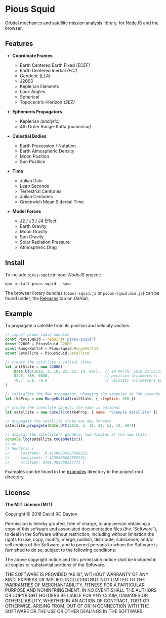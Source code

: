 # Pious Squid

Orbital mechanics and satellite mission analysis library, for NodeJS and the
browser.

## Features

+ **Coordinate Frames**
    - Earth Centered Earth Fixed *(ECEF)*
    - Earth Centered Inertial *(ECI)*
    - Geodetic *(LLA)*
    - J2000
    - Keplerian Elements
    - Look Angles
    - Spherical
    - Topocentric-Horizon *(SEZ)*

+ **Ephemeris Propagators**
    - Keplerian *(analytic)*
    - 4th Order Runge-Kutta *(numerical)*

+ **Celestial Bodies**
    - Earth Precession / Nutation
    - Earth Atmospheric Density
    - Moon Position
    - Sun Position

+ **Time**
    - Julian Date
    - Leap Seconds
    - Terrestrial Centuries
    - Julian Centuries
    - Greenwich Mean Sidereal Time

+ **Model Forces**
    - J2 / J3 / J4 Effect
    - Earth Gravity
    - Moon Gravity
    - Sun Gravity
    - Solar Radiation Pressure
    - Atmospheric Drag

## Install

To include `pious-squid` in your *NodeJS* project:

    npm install pious-squid --save

The browser library bundles (`pious-squid.js` or `pious-squid.min.js`) can be
found under, the 
[Releases](https://github.com/david-rc-dayton/pious-squid/releases)
tab on *GitHub*.

## Example

To propagate a satellite from its position and velocity vectors:

```javascript
// import pious-squid modules
const PiousSquid = require('pious-squid')
const J2000 = PiousSquid.J2000
const RungeKutta4 = PiousSquid.RungeKutta4
const Satellite = PiousSquid.Satellite

// create the satellite's initial state
let initState = new J2000(
    Date.UTC(2010, 2, 10, 22, 53, 14, 697),  // 10 March, 2010 22:53:14.697 UTC
    8228, 389, 6888,                         // position (kilometers)
    -0.7, 6.6, -0.6                          // velocity (kilometers per second)
)

// initialize the RK4 propagator, changing the stepsize to 300 seconds
let rk4Prop = new RungeKutta4(initState, { stepSize: 300 })

// create the satellite object; the name is optional
let satellite = new Satellite(rk4Prop, { name: "Example Satellite" })

// propagate the satellite state one day forward
satellite.propagate(Date.UTC(2010, 2, 11, 22, 53, 14, 697))

// display the satellite's geodetic coordinates at the new state
console.log(satellite.toGeodetic())
// =>
// Geodetic {
//     latitude: -0.41506232623548256,
//     longitude: 1.4829388482855728,
//     altitude: 9781.485856227775 }
```

Examples can be found in the 
[examples](https://github.com/david-rc-dayton/pious-squid/tree/master/examples)
directory in the project root directory.

## License

**The MIT License (MIT)**

Copyright © 2018 David RC Dayton

Permission is hereby granted, free of charge, to any person obtaining a copy of
this software and associated documentation files (the “Software”), to deal in
the Software without restriction, including without limitation the rights to
use, copy, modify, merge, publish, distribute, sublicense, and/or sell copies
of the Software, and to permit persons to whom the Software is furnished to do
so, subject to the following conditions:

The above copyright notice and this permission notice shall be included in all
copies or substantial portions of the Software.

THE SOFTWARE IS PROVIDED “AS IS”, WITHOUT WARRANTY OF ANY KIND, EXPRESS OR
IMPLIED, INCLUDING BUT NOT LIMITED TO THE WARRANTIES OF MERCHANTABILITY,
FITNESS FOR A PARTICULAR PURPOSE AND NONINFRINGEMENT. IN NO EVENT SHALL THE
AUTHORS OR COPYRIGHT HOLDERS BE LIABLE FOR ANY CLAIM, DAMAGES OR OTHER
LIABILITY, WHETHER IN AN ACTION OF CONTRACT, TORT OR OTHERWISE, ARISING FROM,
OUT OF OR IN CONNECTION WITH THE SOFTWARE OR THE USE OR OTHER DEALINGS IN THE
SOFTWARE.
